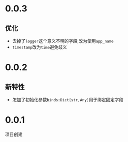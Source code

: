 # 0.0.3

## 优化

+ 去掉了`logger`这个意义不明的字段,改为使用`app_name`
+ `timestamp`改为`time`避免歧义

# 0.0.2

## 新特性

+ 怎加了初始化参数`binds:Dict[str,Any]`用于绑定固定字段

# 0.0.1

项目创建
